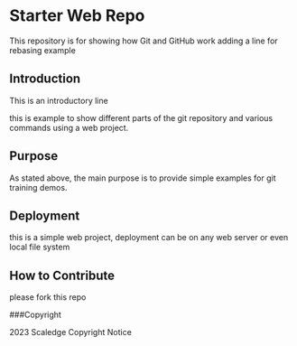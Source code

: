 # Starter Web Repo

This repository is for showing how Git and GitHub work
adding a line for rebasing example
## Introduction
This is an introductory line

this is example to show different parts of the git repository and various commands using a web project.


## Purpose

As stated above, the main purpose is to provide simple examples for git training demos.

## Deployment
this is a simple web project, deployment can be on any web server or even local file system


## How to Contribute
please fork this repo

###Copyright

2023 Scaledge Copyright Notice